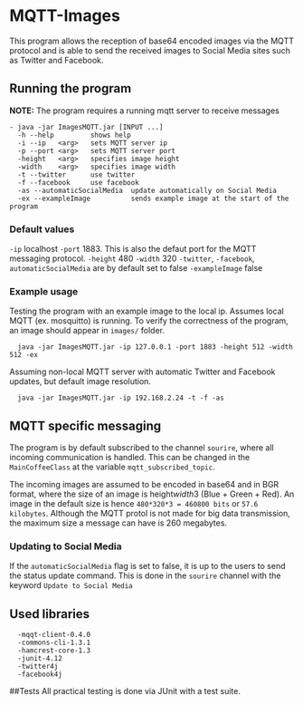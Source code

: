 # MQTT-Images
This program allows the reception of base64 encoded images via the MQTT protocol and is able to send the received images to Social Media sites such as Twitter and Facebook.

## Running the program
**NOTE:** The program requires a running mqtt server to receive messages
```
- java -jar ImagesMQTT.jar [INPUT ...]
  -h --help         shows help
  -i --ip   <arg>   sets MQTT server ip
  -p --port <arg>   sets MQTT server port
  -height   <arg>   specifies image height
  -width    <arg>   specifies image width
  -t --twitter      use twitter
  -f --facebook     use facebook
  -as --automaticSocialMedia  update automatically on Social Media
  -ex --exampleImage          sends example image at the start of the program
```

### Default values ###
`-ip`     localhost
`-port`   1883. This is also the defaut port for the MQTT messaging protocol.
`-height` 480
`-width`  320
`-twitter`, `-facebook`, `automaticSocialMedia` are by default set to false
`-exampleImage` false


### Example usage ###
Testing the program with an example image to the local ip. Assumes local MQTT (ex. mosquitto) is running. To verify the correctness of the program, an image should appear in `images/` folder.
```
  java -jar ImagesMQTT.jar -ip 127.0.0.1 -port 1883 -height 512 -width 512 -ex
```

Assuming non-local MQTT server with automatic Twitter and Facebook updates, but default image resolution.
```
  java -jar ImagesMQTT.jar -ip 192.168.2.24 -t -f -as
```


## MQTT specific messaging
The program is by default subscribed to the channel `sourire`, where all incoming communication is handled. This can be changed in the `MainCoffeeClass` at the variable `mqtt_subscribed_topic`.

The incoming images are assumed to be encoded in base64 and in BGR format, where the size of an image is height*width*3 (Blue + Green + Red). An image in the default size is hence `480*320*3 = 460800 bits` or `57.6 kilobytes`. Although the MQTT protol is not made for big data transmission, the maximum size a message can have is 260 megabytes.


### Updating to Social Media ###
If the `automaticSocialMedia` flag is set to false, it is up to the users to send the status update command. This is done in the `sourire` channel with the keyword `Update to Social Media`


## Used libraries
```
  -mqqt-client-0.4.0
  -commons-cli-1.3.1
  -hamcrest-core-1.3
  -junit-4.12
  -twitter4j
  -facebook4j
```

##Tests
All practical testing is done via JUnit with a test suite.
